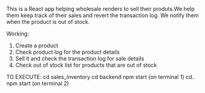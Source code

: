 This is a React app helping wholesale renders to sell their produts.We help them keep track of their sales and revert the transaction log. We notify them when the product is out of stock. 

Working:
1. Create a product
2. Check product log for the product details
3. Sell it and check the transaction log for sale details
4. Check out of stock list for products that are out of stock

TO EXECUTE:
  cd sales_inventory
  cd backend
  npm start (on terminal 1)
  cd..
  npm start (on terminal 2)
  
